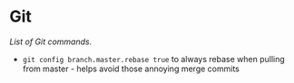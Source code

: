 # Git

*List of Git commands.*

* `git config branch.master.rebase true` to always rebase when pulling from master - helps avoid those annoying merge commits